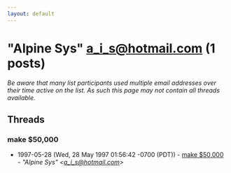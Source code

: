 ```yaml
---
layout: default
---
```


# "Alpine Sys" <a_i_s@hotmail.com> (1 posts)

_Be aware that many list participants used multiple email addresses over their time active on the list. As such this page may not contain all threads available._

## Threads

### make $50,000
+ 1997-05-28 (Wed, 28 May 1997 01:56:42 -0700 (PDT)) - [make $50,000](/archive/1997/05/bbee80efdc12857f934ad84f3ebba26e340b460ff66fcad20fcc961ae3ad474e) - _"Alpine Sys" \<a_i_s@hotmail.com\>_

